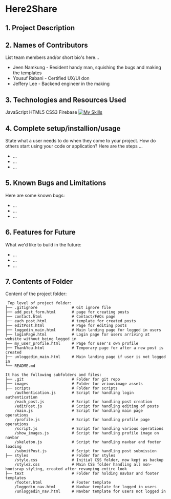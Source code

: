 # Here2Share 

## 1. Project Description


## 2. Names of Contributors
List team members and/or short bio's here... 
* Jeen Namkung - Resident handy man, squishing the bugs and making the templates
* Yousuf Rabani - Certified UX/UI don
* Jeffery Lee - Backend engineer in the making
	
## 3. Technologies and Resources Used
JavaScript HTML5 CSS3 Firebase
[![My Skills](https://skillicons.dev/icons?i=js,html,css,firebase)](https://skillicons.dev)

## 4. Complete setup/installion/usage
State what a user needs to do when they come to your project.  How do others start using your code or application?
Here are the steps ...
* ...
* ...
* ...

## 5. Known Bugs and Limitations
Here are some known bugs:
* ...
* ...
* ...

## 6. Features for Future
What we'd like to build in the future:
* ...
* ...
* ...
	
## 7. Contents of Folder
Content of the project folder:

```
 Top level of project folder: 
├── .gitignore               # Git ignore file
├── add_post_form.html       # page for creating posts
├── contact.html             # Contact/FAQs page
├── each_post.html           # template for created posts
├── editPost.html            # Page for editing posts
├── loggedin_main.html       # Main landing page for logged in users
├── loginPage.html           # Login page for users arriving at website without being logged in
├── my_user_profile.html     # Page for user's own profile
├── ThankYou.html            # Temporary page for after a new post is created
├── unloggedin_main.html     # Main landing page if user is not logged in
└── README.md

It has the following subfolders and files:
├── .git                     # Folder for git repo
├── images                   # Folder for vriousimage assets
├── scripts                  # Folder for scripts
    /authentication.js       # Script for handling login authentication
    /each_post.js            # Script for handling post creation
    /editPost.js             # Script for handling editing of posts
    /main.js                 # Script for handling main page operations
    /profile.js              # Script for handling profile page operations
    /script.js               # Script for handling various operations
    /show_images.js          # Script for handling profile image on navbar
    /skeleton.js             # Script for handling navbar and footer loading
    /submitPost.js           # Script for handling post submission
├── styles                   # Folder for styles
    /style.css               # Initial CSS folder, now kept as backup
    /style2.css              # Main CSS folder handling all non-bootsrap styling, created after revamping entire look
├── text                     # Folder for holding navbar and footer templates
    /footer.html             # Footer template
    /loggedin_nav.html       # Navbar template for logged in users
    /unloggedin_nav.html     # Navbar template for users not logged in


```


